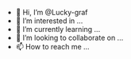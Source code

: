 - 👋 Hi, I’m @Lucky-graf
- 👀 I’m interested in ...
- 🌱 I’m currently learning ...
- 💞️ I’m looking to collaborate on ...
- 📫 How to reach me ...

<!---
Lucky-graf/Lucky-graf is a ✨ special ✨ repository because its `README.md` (this file) appears on your GitHub profile.
You can click the Preview link to take a look at your changes.
--->
